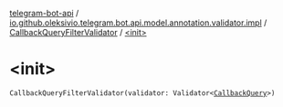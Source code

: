 [telegram-bot-api](../../index.md) / [io.github.oleksivio.telegram.bot.api.model.annotation.validator.impl](../index.md) / [CallbackQueryFilterValidator](index.md) / [&lt;init&gt;](./-init-.md)

# &lt;init&gt;

`CallbackQueryFilterValidator(validator: Validator<`[`CallbackQuery`](../../io.github.oleksivio.telegram.bot.api.model.objects.std/-callback-query/index.md)`>)`